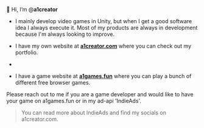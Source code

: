 👋 Hi, I’m @**a1creator**

- I mainly develop video games in Unity, but when I get a good software idea I always execute it. Most of my products are always in development because I'm always looking to improve.

- I have my own website at **[a1creator.com](https://a1creator.com/)** where you can check out my portfolio.
- 
- I have a game website at **[a1games.fun](https://a1games.fun/)** where you can play a bunch of different free browser games.


Please reach out to me if you are a game developer and would like to have your game on a1games.fun or in my ad-api 'IndieAds'.
> You can read more about IndieAds and find my socials on a1creator.com.
